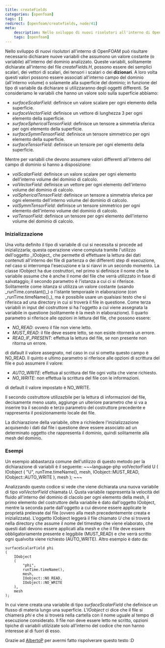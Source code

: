 ```yaml
---
title: createFields
categories: [openfoam]
tags: []
redirect: [openfoam/createfields, node/41]
meta:
    description: Nello sviluppo di nuovi risolutori all'interno di OpenFOAM pu&ograve; risultare necessario dichiarare nuove variabili che assumono un valore costante (o variabile) all'interno del dominio analizzato. Queste variabili, solitamente dichiarate all'interno del file <em>createFields.H</em>, possono essere dei semplici scalari, dei vettori di scalari, dei tensori i scalari o dei <strong>dizionari</strong>. A loro volta questi valori possono essere associati all'interno campo del dominio (all'interno volume) o solamente alla superficie del dominio; in funzione del tipo di variabile da dichiarare si utilizzaranno degli oggetti differenti.
    tags: [openfoam]
---
```

Nello sviluppo di nuovi risolutori all'interno di OpenFOAM pu&ograve; risultare necessario dichiarare nuove variabili che assumono un valore costante (o variabile) all'interno del dominio analizzato. Queste variabili, solitamente dichiarate all'interno del file _createFields.H_, possono essere dei semplici scalari, dei vettori di scalari, dei tensori i scalari o dei **dizionari**. A loro volta questi valori possono essere associati all'interno campo del dominio (all'interno volume) o solamente alla superficie del dominio; in funzione del tipo di variabile da dichiarare si utilizzaranno degli oggetti differenti.<!--break-->
Se consideriamo le variabili che hanno un valore solo sulla superficie abbiamo:

   * _surfaceScalarField_: definisce un valore scalare per ogni elemento della superficie.
   * _surfaceVectorField_: definisce un vettore di lunghezza 3 per ogni elemento della superficie.
   * _surfaceSphericalTensorField_: definisce un tensore a simmetria sferica per ogni elemento della superficie.
   * _surfaceSymmTensorField_: definisce un tensore simmetrico per ogni elemento della superficie.
   * _surfaceTensorField_: definisce un tensore per ogni elemento della superficie.

Mentre per variabili che devono assumere valori differenti all'interno del campo di dominio si hanno a disposizione:

   * _volScalarField_: definisce un valore scalare per ogni elemento dell'interno volume del dominio di calcolo.
   * _volVectorField_: definisce un vettore per ogni elemento dell'interno volume del dominio di calcolo.
   * _volSphericalTensorField_: definisce un tensore a simmetria sferica per ogni elemento dell'interno volume del dominio di calcolo.
   * _volSymmTensorField_: definisce un tensore simmetrico per ogni elemento dell'interno volume del dominio di calcolo.
   * _volTensorField_: definisce un tensore per ogni elemento dell'interno volume del dominio di calcolo.

<h3>Inizializzazione</h3>
Una volta definito il tipo di variabile di cui si necessita si procede ad inizializzarla; questa operazione viene compiuta tramite l'utilizzo dell'oggetto _IOobject_ che permette di effettuare la lettura dei dati contenuti all'interno dei file di partenza o dei differenti step di esecuzione, nel caso si interrompa l'esecuzione e la si riavvi in un secondo momento. La classe IOobject ha due costruttori, nel primo si definisce il nome che la variabile assume che &egrave; anche il nome del file che verr&agrave; utilizzato in fase di salvataggio; il secondo parametro &egrave; l'istanza a cui ci si riferisce. Solitamente come istanza si utilizza un valore costante (usando _runTime.constant()_) o l'istante temporaale in elaborazione (con _runTime.timeName()_), ma &egrave; possibile usare un qualsiasi testo che si riferisca ad una directory in cui si trover&agrave; il file in questione. Come terza variabili in input del costruttore si ha l'oggetto a cui viene assegnata la variabile in questione (solitamente &egrave; la mesh in elaborazione). Il quarto parametro si riferisce alle opzioni in lettura del file, che possono essere:

   * _NO_READ_: ovvero il file non viene letto.
   * _MUST_READ_: il file deve essere letto, se non esiste ritorner&agrave; un errore.
   * _READ_IF_PRESENT_: effettua la lettura del file, se non presente non ritorna un errore.

di dafault il valore assegnato, nel caso in cui si ometta questo campo &egrave; NO_READ.
Il quinto e ultimo parametro si riferisce alle opzioni di scrittura del file e pu&ograve; assumere il valore:

   * _AUTO_WRITE_: effettua al scrittura del file ogni volta che viene richiesto.
   * _NO_WRITE_: non effettua la scrittura del file con le informazioni.

di default il valore impostato &egrave; NO_WRITE.

Il secondo costruttore utilizazbile per la lettura di informazioni del file, decisamente meno usato, aggiunge un ulteriore parametro che si va a inserire tra il secondo e terzo parametro del costruttore precedente e rappresenta il posizionamento locale dei file.

La dichiarazione della variabile, oltre a richiedere l'inizializzazione acquisendo i dati dal file i questione deve essere associato ad un determinato oggetto che rappresenta il dominio, quindi solitamente alla mesh del dominio.

<h3>Esempi</h3>
Un esempio abbastanza comune dell'utilizzo di questo metodo per la dichiarazione di variabili &egrave; il seguente:
~~~language-php
volVectorField U
(
    IOobject
    (
        "U",
        runTime.timeName(),
        mesh,
        IOobject::MUST_READ,
        IOobject::AUTO_WRITE
    ),
    mesh
);
~~~

Analizzando questo codice si vede che viene dichiarata una nuova variabile di tipo _volVectorField_ chiamata _U_. Qusta variabile rappresenta la velocit&agrave; del fluido all'interno del dominio di clacolo per ogni elemento della mesh, il primo elemento del costruttore della variabile &egrave; dato dall'oggetto IOobject, mentre la seconda parte dall'oggetto a cui devone essere applicate le propriet&agrave; prelevate dal file (ovvero alla mesh precedentemente creata e inizializzata). L'oggetto IOobject legger&agrave; il file chiamato _U_ che si trover&agrave; nella directory che assume il nome del timestep che viene elaborato, che questi dati devono essere applicati alla mesh e che il file deve essere obbligatoriamente presente e leggibile (MUST_READ) e che verr&agrave; scritto ogni qualvolta viene richiesto (AUTO_WRITE).
Altro esempio &egrave; dato da:
~~~language-php
surfaceScalarField phi
(
    IOobject
    (
        "phi",
        runTime.timeName(),
        mesh,
        IOobject::NO_READ,
        IOobject::NO_WRITE
    ),
    mesh
);
~~~

In cui viene creata una variabile di tipo _surfaceScalarField_ che definisce un flusso di materia lungo una superficie. L'_IOobject_ ci dice che il file si chiamer&agrave; _phi_ e che si trover&agrave; nella cartella con il nome uguale al tempo di esecuzione considerato. Il file non deve essere letto ne scritto, opzioni tipiche di variabili utilzizate solo all'interno del codice che non hanno interesse al di fuori di esso.

Grazie ad <a href="http://albertopassalacqua.com/">AlbertoP</a> per avermi fatto rispolverare questo testo :D
